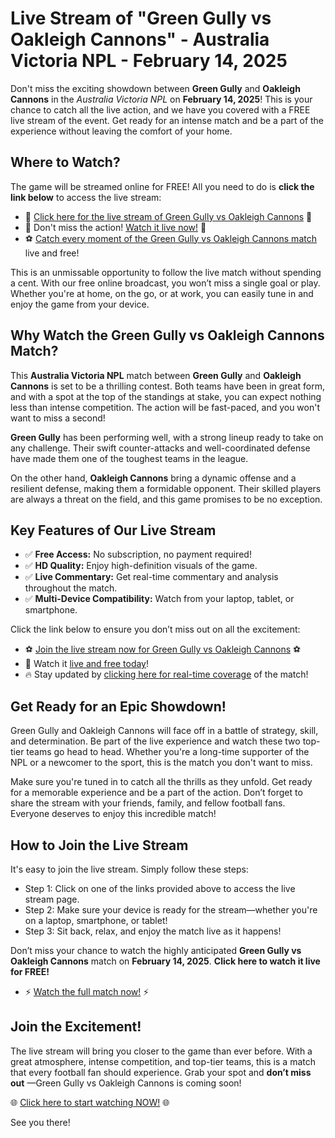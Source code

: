 # Live Stream of "Green Gully vs Oakleigh Cannons" - Australia Victoria NPL - February 14, 2025

Don't miss the exciting showdown between **Green Gully** and **Oakleigh Cannons** in the _Australia Victoria NPL_ on **February 14, 2025**! This is your chance to catch all the live action, and we have you covered with a FREE live stream of the event. Get ready for an intense match and be a part of the experience without leaving the comfort of your home.

## Where to Watch?

The game will be streamed online for FREE! All you need to do is **click the link below** to access the live stream:

- 🎥 [Click here for the live stream of Green Gully vs Oakleigh Cannons](https://tinyurl.com/livestreamfreeo?st=Green+Gully+vs+Oakleigh+Cannons&si=ghc) 🎥
- 🚀 Don't miss the action! [Watch it live now!](https://tinyurl.com/livestreamfreeo?st=Green+Gully+vs+Oakleigh+Cannons&si=ghc) 🚀
- ⚽ [Catch every moment of the Green Gully vs Oakleigh Cannons match](https://tinyurl.com/livestreamfreeo?st=Green+Gully+vs+Oakleigh+Cannons&si=ghc) live and free!

This is an unmissable opportunity to follow the live match without spending a cent. With our free online broadcast, you won’t miss a single goal or play. Whether you're at home, on the go, or at work, you can easily tune in and enjoy the game from your device.

## Why Watch the Green Gully vs Oakleigh Cannons Match?

This **Australia Victoria NPL** match between **Green Gully** and **Oakleigh Cannons** is set to be a thrilling contest. Both teams have been in great form, and with a spot at the top of the standings at stake, you can expect nothing less than intense competition. The action will be fast-paced, and you won't want to miss a second!

**Green Gully** has been performing well, with a strong lineup ready to take on any challenge. Their swift counter-attacks and well-coordinated defense have made them one of the toughest teams in the league.

On the other hand, **Oakleigh Cannons** bring a dynamic offense and a resilient defense, making them a formidable opponent. Their skilled players are always a threat on the field, and this game promises to be no exception.

## Key Features of Our Live Stream

- ✅ **Free Access:** No subscription, no payment required!
- ✅ **HD Quality:** Enjoy high-definition visuals of the game.
- ✅ **Live Commentary:** Get real-time commentary and analysis throughout the match.
- ✅ **Multi-Device Compatibility:** Watch from your laptop, tablet, or smartphone.

Click the link below to ensure you don’t miss out on all the excitement:

- ⚽ [Join the live stream now for Green Gully vs Oakleigh Cannons](https://tinyurl.com/livestreamfreeo?st=Green+Gully+vs+Oakleigh+Cannons&si=ghc) ⚽
- 🌟 Watch it [live and free today](https://tinyurl.com/livestreamfreeo?st=Green+Gully+vs+Oakleigh+Cannons&si=ghc)!
- 🔥 Stay updated by [clicking here for real-time coverage](https://tinyurl.com/livestreamfreeo?st=Green+Gully+vs+Oakleigh+Cannons&si=ghc) of the match!

## Get Ready for an Epic Showdown!

Green Gully and Oakleigh Cannons will face off in a battle of strategy, skill, and determination. Be part of the live experience and watch these two top-tier teams go head to head. Whether you're a long-time supporter of the NPL or a newcomer to the sport, this is the match you don't want to miss.

Make sure you're tuned in to catch all the thrills as they unfold. Get ready for a memorable experience and be a part of the action. Don’t forget to share the stream with your friends, family, and fellow football fans. Everyone deserves to enjoy this incredible match!

## How to Join the Live Stream

It's easy to join the live stream. Simply follow these steps:

- Step 1: Click on one of the links provided above to access the live stream page.
- Step 2: Make sure your device is ready for the stream—whether you're on a laptop, smartphone, or tablet!
- Step 3: Sit back, relax, and enjoy the match live as it happens!

Don’t miss your chance to watch the highly anticipated **Green Gully vs Oakleigh Cannons** match on **February 14, 2025**. **Click here to watch it live for FREE!**

- ⚡ [Watch the full match now!](https://tinyurl.com/livestreamfreeo?st=Green+Gully+vs+Oakleigh+Cannons&si=ghc) ⚡

## Join the Excitement!

The live stream will bring you closer to the game than ever before. With a great atmosphere, intense competition, and top-tier teams, this is a match that every football fan should experience. Grab your spot and **don’t miss out** —Green Gully vs Oakleigh Cannons is coming soon!

🌐 [Click here to start watching NOW!](https://tinyurl.com/livestreamfreeo?st=Green+Gully+vs+Oakleigh+Cannons&si=ghc) 🌐

See you there!
